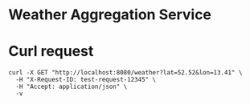 # Weather Aggregation Service




# Curl request

```cli
curl -X GET "http://localhost:8080/weather?lat=52.52&lon=13.41" \
  -H "X-Request-ID: test-request-12345" \
  -H "Accept: application/json" \
  -v
```
